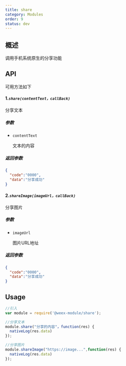 ```yaml
---
title: share
category: Modules
order: 9
status: dev
---
```



概述
---

调用手机系统原生的分享功能

API
---

可用方法如下

#### 1.***`share(contentText，callBack)`***

分享文本

##### 参数
  
* `contentText `

  文本的内容

##### 返回参数
```json
{
  "code":"0000",
  "data":"分享成功"
}

```

#### 2.***`shareImage(imageUrl，callBack)`***

分享图片

##### 参数
  
* `imageUrl `

   图片URL地址



##### 返回参数
```json
{
  "code":"0000",
  "data":"分享成功"
}

```



Usage
---

```javascript
//引入
var module = require('@weex-module/share');

//分享文本
module.share("分享的内容"，function(res) {
  nativeLog(res.data)
});

//分享图片
module.shareImage("https://image...",function(res) {
  nativeLog(res.data)
});

```

